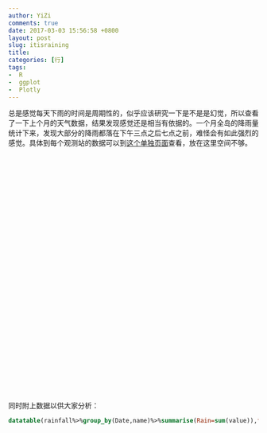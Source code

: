 ```yaml
---
author: YiZi
comments: true
date: 2017-03-03 15:56:58 +0800
layout: post
slug: itisraining
title: 
categories: [行]
tags:
-  R
-  ggplot
-  Plotly
---
```


<script src="/public/js/jquery-1.12.4/jquery.min.js"></script>
<meta name="viewport" content="width=device-width, initial-scale=1" />
<link href="/public/js/bootstrap-3.3.5/css/cosmo.min.css" rel="stylesheet" />
<script src="/public/js/bootstrap-3.3.5/js/bootstrap.min.js"></script>
<script src="/public/js/bootstrap-3.3.5/shim/html5shiv.min.js"></script>
<script src="/public/js/bootstrap-3.3.5/shim/respond.min.js"></script>
<script src="/public/js/navigation-1.1/tabsets.js"></script>
<script src="/public/js/htmlwidgets-0.8/htmlwidgets.js"></script>
<link href="/public/js/plotlyjs-1.16.3/plotly-htmlwidgets.css" rel="stylesheet" />
<script src="/public/js/plotlyjs-1.16.3/plotly-latest.min.js"></script>
<script src="/public/js/plotly-binding-4.5.6/plotly.js"></script>
<script src="/public/js/datatables-binding-0.2/datatables.js"></script>
<link href="/public/js/dt-core-1.10.12/css/jquery.dataTables.min.css" rel="stylesheet" />
<link href="/public/js/dt-core-1.10.12/css/jquery.dataTables.extra.css" rel="stylesheet" />
<script src="/public/js/dt-core-1.10.12/js/jquery.dataTables.min.js"></script>
<link href="/public/js/nouislider-7.0.10/jquery.nouislider.min.css" rel="stylesheet" />
<script src="/public/js/nouislider-7.0.10/jquery.nouislider.min.js"></script>
<link href="/public/js/selectize-0.12.0/selectize.bootstrap3.css" rel="stylesheet" />
<script src="/public/js/selectize-0.12.0/selectize.min.js"></script>

<p>总是感觉每天下雨的时间是周期性的，似乎应该研究一下是不是是幻觉，所以查看了一下上个月的天气数据，结果发现感觉还是相当有依据的。一个月全岛的降雨量统计下来，发现大部分的降雨都落在下午三点之后七点之前，难怪会有如此强烈的感觉。具体到每个观测站的数据可以到<a href="/pages/febrainsg.html">这个单独页面</a>查看，放在这里空间不够。</p>

<div id="htmlwidget-c15da2727476c84a741d" style="width:672px;height:480px;" class="plotly html-widget"></div>
<script type="application/json" data-for="htmlwidget-c15da2727476c84a741d">{"x":{"data":[{"x":[0,1,2,3,4,5,6,7,8,9,10,11,12,13,14,15,16,17,18,19,20,21,22,23],"y":[0.649122807017544,0.712280701754386,0.866666666666667,1.3859649122807,0.866666666666667,0.821052631578947,1.77543859649123,2.07368421052632,0.087719298245614,0.0912280701754386,0.52280701754386,3.50526315789474,7.2,8.34385964912281,6.91228070175439,17.6105263157895,30.3543859649123,36.3894736842105,15.6245614035088,8.43508771929825,2.47017543859649,1.25964912280702,0.533333333333333,0.301754385964912],"text":["Hour: 0<br>Rain: 0.65","Hour: 1<br>Rain: 0.71","Hour: 2<br>Rain: 0.87","Hour: 3<br>Rain: 1.39","Hour: 4<br>Rain: 0.87","Hour: 5<br>Rain: 0.82","Hour: 6<br>Rain: 1.78","Hour: 7<br>Rain: 2.07","Hour: 8<br>Rain: 0.09","Hour: 9<br>Rain: 0.09","Hour: 10<br>Rain: 0.52","Hour: 11<br>Rain: 3.51","Hour: 12<br>Rain: 7.2","Hour: 13<br>Rain: 8.34","Hour: 14<br>Rain: 6.91","Hour: 15<br>Rain: 17.61","Hour: 16<br>Rain: 30.35","Hour: 17<br>Rain: 36.39","Hour: 18<br>Rain: 15.62","Hour: 19<br>Rain: 8.44","Hour: 20<br>Rain: 2.47","Hour: 21<br>Rain: 1.26","Hour: 22<br>Rain: 0.53","Hour: 23<br>Rain: 0.3"],"key":null,"type":"bar","marker":{"autocolorscale":false,"color":"rgba(89,89,89,1)","line":{"width":1.88976377952756,"color":"transparent"}},"showlegend":false,"xaxis":"x","yaxis":"y","hoverinfo":"text","name":""}],"layout":{"margin":{"t":26.2283105022831,"r":7.30593607305936,"b":40.1826484018265,"l":37.2602739726027},"plot_bgcolor":"rgba(255,255,255,1)","paper_bgcolor":"rgba(255,255,255,1)","font":{"color":"rgba(0,0,0,1)","family":"","size":14.6118721461187},"xaxis":{"domain":[0,1],"type":"linear","autorange":false,"tickmode":"array","range":[-1.645,24.645],"ticktext":["0","5","10","15","20"],"tickvals":[0,5,10,15,20],"ticks":"outside","tickcolor":"rgba(51,51,51,1)","ticklen":3.65296803652968,"tickwidth":0.66417600664176,"showticklabels":true,"tickfont":{"color":"rgba(77,77,77,1)","family":"","size":11.689497716895},"tickangle":-0,"showline":false,"linecolor":null,"linewidth":0,"showgrid":true,"gridcolor":"rgba(235,235,235,1)","gridwidth":0.66417600664176,"zeroline":false,"anchor":"y","title":"Hours","titlefont":{"color":"rgba(0,0,0,1)","family":"","size":14.6118721461187},"hoverformat":".2f"},"yaxis":{"domain":[0,1],"type":"linear","autorange":false,"tickmode":"array","range":[-1.81947368421053,38.2089473684211],"ticktext":["0","10","20","30"],"tickvals":[0,10,20,30],"ticks":"outside","tickcolor":"rgba(51,51,51,1)","ticklen":3.65296803652968,"tickwidth":0.66417600664176,"showticklabels":true,"tickfont":{"color":"rgba(77,77,77,1)","family":"","size":11.689497716895},"tickangle":-0,"showline":false,"linecolor":null,"linewidth":0,"showgrid":true,"gridcolor":"rgba(235,235,235,1)","gridwidth":0.66417600664176,"zeroline":false,"anchor":"x","title":"Total Rainfall in Feb","titlefont":{"color":"rgba(0,0,0,1)","family":"","size":14.6118721461187},"hoverformat":".2f"},"shapes":[{"type":"rect","fillcolor":"transparent","line":{"color":"rgba(51,51,51,1)","width":0.66417600664176,"linetype":"solid"},"yref":"paper","xref":"paper","x0":0,"x1":1,"y0":0,"y1":1}],"showlegend":false,"legend":{"bgcolor":"rgba(255,255,255,1)","bordercolor":"transparent","borderwidth":1.88976377952756,"font":{"color":"rgba(0,0,0,1)","family":"","size":11.689497716895}},"barmode":"stack","bargap":0,"hovermode":"closest"},"source":"A","config":{"modeBarButtonsToAdd":[{"name":"Collaborate","icon":{"width":1000,"ascent":500,"descent":-50,"path":"M487 375c7-10 9-23 5-36l-79-259c-3-12-11-23-22-31-11-8-22-12-35-12l-263 0c-15 0-29 5-43 15-13 10-23 23-28 37-5 13-5 25-1 37 0 0 0 3 1 7 1 5 1 8 1 11 0 2 0 4-1 6 0 3-1 5-1 6 1 2 2 4 3 6 1 2 2 4 4 6 2 3 4 5 5 7 5 7 9 16 13 26 4 10 7 19 9 26 0 2 0 5 0 9-1 4-1 6 0 8 0 2 2 5 4 8 3 3 5 5 5 7 4 6 8 15 12 26 4 11 7 19 7 26 1 1 0 4 0 9-1 4-1 7 0 8 1 2 3 5 6 8 4 4 6 6 6 7 4 5 8 13 13 24 4 11 7 20 7 28 1 1 0 4 0 7-1 3-1 6-1 7 0 2 1 4 3 6 1 1 3 4 5 6 2 3 3 5 5 6 1 2 3 5 4 9 2 3 3 7 5 10 1 3 2 6 4 10 2 4 4 7 6 9 2 3 4 5 7 7 3 2 7 3 11 3 3 0 8 0 13-1l0-1c7 2 12 2 14 2l218 0c14 0 25-5 32-16 8-10 10-23 6-37l-79-259c-7-22-13-37-20-43-7-7-19-10-37-10l-248 0c-5 0-9-2-11-5-2-3-2-7 0-12 4-13 18-20 41-20l264 0c5 0 10 2 16 5 5 3 8 6 10 11l85 282c2 5 2 10 2 17 7-3 13-7 17-13z m-304 0c-1-3-1-5 0-7 1-1 3-2 6-2l174 0c2 0 4 1 7 2 2 2 4 4 5 7l6 18c0 3 0 5-1 7-1 1-3 2-6 2l-173 0c-3 0-5-1-8-2-2-2-4-4-4-7z m-24-73c-1-3-1-5 0-7 2-2 3-2 6-2l174 0c2 0 5 0 7 2 3 2 4 4 5 7l6 18c1 2 0 5-1 6-1 2-3 3-5 3l-174 0c-3 0-5-1-7-3-3-1-4-4-5-6z"},"click":"function(gd) { \n        // is this being viewed in RStudio?\n        if (location.search == '?viewer_pane=1') {\n          alert('To learn about plotly for collaboration, visit:\\n https://cpsievert.github.io/plotly_book/plot-ly-for-collaboration.html');\n        } else {\n          window.open('https://cpsievert.github.io/plotly_book/plot-ly-for-collaboration.html', '_blank');\n        }\n      }"}],"modeBarButtonsToRemove":["sendDataToCloud"]},"base_url":"https://plot.ly"},"evals":["config.modeBarButtonsToAdd.0.click"],"jsHooks":[]}</script>

<p> 同时附上数据以供大家分析：</p>

<div id="htmlwidget-39df8e29b733f33ef84f" style="width:100%;height:auto;" class="datatables html-widget"></div>
<script type="application/json" data-for="htmlwidget-39df8e29b733f33ef84f">{"x":{"filter":"top","filterHTML":"<tr>\n  <td>\u003c/td>\n  <td data-type=\"integer\" style=\"vertical-align: top;\">\n    <div class=\"form-group has-feedback\" style=\"margin-bottom: auto;\">\n      <input type=\"search\" placeholder=\"All\" class=\"form-control\" style=\"width: 100%;\"/>\n      <span class=\"glyphicon glyphicon-remove-circle form-control-feedback\">\u003c/span>\n    \u003c/div>\n    <div style=\"display: none; position: absolute; width: 200px;\">\n      <div data-min=\"0\" data-max=\"23\">\u003c/div>\n      <span style=\"float: left;\">\u003c/span>\n      <span style=\"float: right;\">\u003c/span>\n    \u003c/div>\n  \u003c/td>\n  <td data-type=\"number\" style=\"vertical-align: top;\">\n    <div class=\"form-group has-feedback\" style=\"margin-bottom: auto;\">\n      <input type=\"search\" placeholder=\"All\" class=\"form-control\" style=\"width: 100%;\"/>\n      <span class=\"glyphicon glyphicon-remove-circle form-control-feedback\">\u003c/span>\n    \u003c/div>\n    <div style=\"display: none; position: absolute; width: 200px;\">\n      <div data-min=\"0.087719298245614\" data-max=\"36.3894736842105\" data-scale=\"15\">\u003c/div>\n      <span style=\"float: left;\">\u003c/span>\n      <span style=\"float: right;\">\u003c/span>\n    \u003c/div>\n  \u003c/td>\n\u003c/tr>","data":[["1","2","3","4","5","6","7","8","9","10","11","12","13","14","15","16","17","18","19","20","21","22","23","24"],[0,1,2,3,4,5,6,7,8,9,10,11,12,13,14,15,16,17,18,19,20,21,22,23],[0.649122807017544,0.712280701754386,0.866666666666667,1.3859649122807,0.866666666666667,0.821052631578947,1.77543859649123,2.07368421052632,0.087719298245614,0.0912280701754386,0.52280701754386,3.50526315789474,7.2,8.34385964912281,6.91228070175439,17.6105263157895,30.3543859649123,36.3894736842105,15.6245614035088,8.43508771929825,2.47017543859649,1.25964912280702,0.533333333333333,0.301754385964912]],"container":"<table class=\"display\">\n  <thead>\n    <tr>\n      <th> \u003c/th>\n      <th>Hour\u003c/th>\n      <th>Rain\u003c/th>\n    \u003c/tr>\n  \u003c/thead>\n\u003c/table>","options":{"columnDefs":[{"className":"dt-right","targets":[1,2]},{"orderable":false,"targets":0}],"order":[],"autoWidth":false,"orderClasses":false,"orderCellsTop":true}},"evals":[],"jsHooks":[]}</script>
<div class="sourceCode"><pre class="sourceCode r"><code class="sourceCode r"><span class="kw">datatable</span>(rainfall%&gt;%<span class="kw">group_by</span>(Date,name)%&gt;%<span class="kw">summarise</span>(<span class="dt">Rain=</span><span class="kw">sum</span>(value)),<span class="dt">filter =</span> <span class="st">&quot;bottom&quot;</span>)</code></pre></div>
</div>